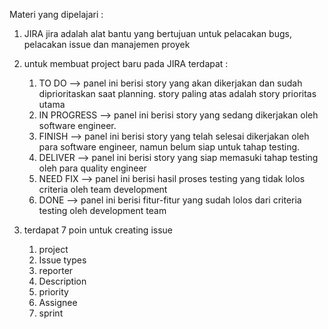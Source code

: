 
Materi yang dipelajari :
 1. JIRA 
 	jira adalah alat bantu yang bertujuan untuk pelacakan bugs, pelacakan issue dan manajemen proyek 

 2. untuk membuat project baru pada JIRA terdapat  :
 	1. TO DO --> panel ini berisi story yang akan dikerjakan dan sudah diprioritaskan saat planning. story paling atas adalah story prioritas utama
 	2. IN PROGRESS --> panel ini berisi story yang sedang dikerjakan oleh software engineer.
 	3. FINISH --> panel ini berisi story yang telah selesai dikerjakan oleh para software engineer, namun belum siap untuk tahap testing.
 	4. DELIVER --> panel ini berisi story yang siap memasuki tahap testing oleh para quality engineer
 	5. NEED FIX --> panel ini berisi hasil proses testing yang tidak lolos criteria oleh team development
 	6. DONE --> panel ini berisi fitur-fitur yang sudah lolos dari criteria testing oleh development team

 3. terdapat 7 poin untuk creating issue 
 	1. project
 	2. Issue types
 	3. reporter
 	4. Description 
 	5. priority
 	6. Assignee
 	7. sprint